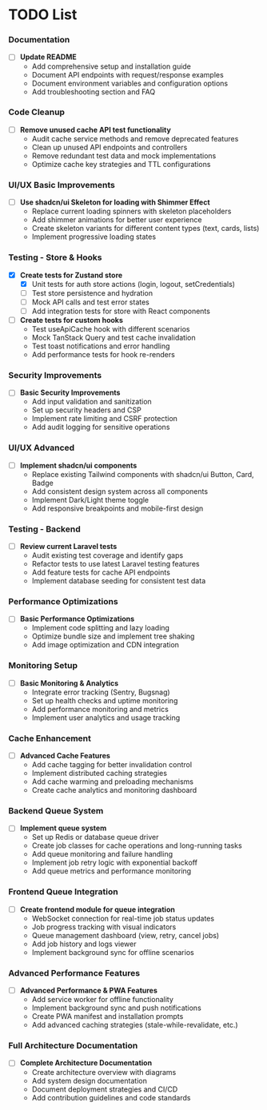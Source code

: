 # TODO List


### Documentation
- [ ] **Update README** 
  - Add comprehensive setup and installation guide
  - Document API endpoints with request/response examples
  - Document environment variables and configuration options
  - Add troubleshooting section and FAQ

### Code Cleanup
- [ ] **Remove unused cache API test functionality** 
  - Audit cache service methods and remove deprecated features
  - Clean up unused API endpoints and controllers
  - Remove redundant test data and mock implementations
  - Optimize cache key strategies and TTL configurations


### UI/UX Basic Improvements
- [ ] **Use shadcn/ui Skeleton for loading with Shimmer Effect** 
  - Replace current loading spinners with skeleton placeholders
  - Add shimmer animations for better user experience
  - Create skeleton variants for different content types (text, cards, lists)
  - Implement progressive loading states

### Testing - Store & Hooks
- [x] **Create tests for Zustand store**
  - [x] Unit tests for auth store actions (login, logout, setCredentials)
  - [ ] Test store persistence and hydration
  - [ ] Mock API calls and test error states
  - [ ] Add integration tests for store with React components

- [ ] **Create tests for custom hooks** 
  - Test useApiCache hook with different scenarios
  - Mock TanStack Query and test cache invalidation
  - Test toast notifications and error handling
  - Add performance tests for hook re-renders

### Security Improvements
- [ ] **Basic Security Improvements** 
  - Add input validation and sanitization
  - Set up security headers and CSP
  - Implement rate limiting and CSRF protection
  - Add audit logging for sensitive operations

### UI/UX Advanced
- [ ] **Implement shadcn/ui components** 
  - Replace existing Tailwind components with shadcn/ui Button, Card, Badge
  - Add consistent design system across all components
  - Implement Dark/Light theme toggle
  - Add responsive breakpoints and mobile-first design

### Testing - Backend
- [ ] **Review current Laravel tests** 
  - Audit existing test coverage and identify gaps
  - Refactor tests to use latest Laravel testing features
  - Add feature tests for cache API endpoints
  - Implement database seeding for consistent test data

### Performance Optimizations
- [ ] **Basic Performance Optimizations** 
  - Implement code splitting and lazy loading
  - Optimize bundle size and implement tree shaking
  - Add image optimization and CDN integration

### Monitoring Setup
- [ ] **Basic Monitoring & Analytics** 
  - Integrate error tracking (Sentry, Bugsnag)
  - Set up health checks and uptime monitoring
  - Add performance monitoring and metrics
  - Implement user analytics and usage tracking



### Cache Enhancement
- [ ] **Advanced Cache Features** 
  - Add cache tagging for better invalidation control
  - Implement distributed caching strategies
  - Add cache warming and preloading mechanisms
  - Create cache analytics and monitoring dashboard

### Backend Queue System
- [ ] **Implement queue system** 
  - Set up Redis or database queue driver
  - Create job classes for cache operations and long-running tasks
  - Add queue monitoring and failure handling
  - Implement job retry logic with exponential backoff
  - Add queue metrics and performance monitoring



### Frontend Queue Integration
- [ ] **Create frontend module for queue integration** 
  - WebSocket connection for real-time job status updates
  - Job progress tracking with visual indicators
  - Queue management dashboard (view, retry, cancel jobs)
  - Add job history and logs viewer
  - Implement background sync for offline scenarios

### Advanced Performance Features
- [ ] **Advanced Performance & PWA Features** 
  - Add service worker for offline functionality
  - Implement background sync and push notifications
  - Create PWA manifest and installation prompts
  - Add advanced caching strategies (stale-while-revalidate, etc.)

### Full Architecture Documentation
- [ ] **Complete Architecture Documentation** 
  - Create architecture overview with diagrams
  - Add system design documentation
  - Document deployment strategies and CI/CD
  - Add contribution guidelines and code standards

